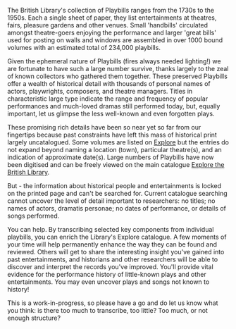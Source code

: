 The British Library's collection of Playbills ranges from the 1730s to the 1950s. Each a single sheet of paper, they list entertainments at theatres, fairs, pleasure gardens and other venues. Small 'handbills' circulated amongst theatre-goers enjoying the performance and larger 'great bills' used for posting on walls and windows are assembled in over 1000 bound volumes with an estimated total of 234,000 playbills. 

Given the ephemeral nature of Playbills (fires always needed lighting!) we are fortunate to have such a large number survive, thanks largely to the zeal of known collectors who gathered them together. These preserved Playbills offer a wealth of historical detail with thousands of personal names of actors, playwrights, composers, and theatre managers. Titles in characteristic large 
type indicate the range and frequency of popular performances and much-loved dramas still performed today, but, equally important, let us glimpse the less well-known and even forgotten plays. 

These promising rich details have been so near yet so far from our fingertips because past constraints have left this mass of historical print largely uncatalogued. Some volumes are listed on [Explore](http://explore.bl.uk) but the entries do not expand beyond naming a location (town), particular theatre(s), and an indication of approximate date(s). Large numbers of Playbills have now been digitised and can be freely viewed on the main catalogue [Explore the British Library](http://explore.bl.uk). 

But - the information about historical people and entertainments is locked on the printed page and can't be searched for. Current catalogue searching cannot uncover the level of detail important to researchers: no titles; no names of actors, dramatis personae; no dates of performance, or details of songs performed. 

You can help. By transcribing selected key components from individual playbills, you can enrich the Library's Explore catalogue. A few moments of your time will help permanently enhance the way they can be found and reviewed. Others will get to share the interesting insight you've gained into past entertainments, and historians and other researchers will be able to discover and interpret the records you've improved. You'll provide vital evidence for the performance history of little-known plays and other entertainments. You may even uncover plays and songs not known to history!

This is a work-in-progress, so please have a go and do let us know what you think: is there too much to transcribe, too little? Too much, or not enough structure?
